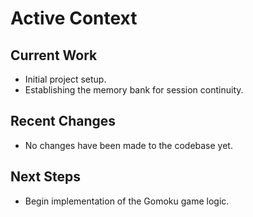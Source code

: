 # Active Context

## Current Work
- Initial project setup.
- Establishing the memory bank for session continuity.

## Recent Changes
- No changes have been made to the codebase yet.

## Next Steps
- Begin implementation of the Gomoku game logic.
